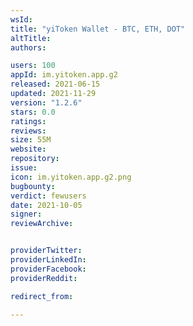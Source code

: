 ```yaml
---
wsId: 
title: "yiToken Wallet - BTC, ETH, DOT"
altTitle: 
authors:

users: 100
appId: im.yitoken.app.g2
released: 2021-06-15
updated: 2021-11-29
version: "1.2.6"
stars: 0.0
ratings: 
reviews: 
size: 55M
website: 
repository: 
issue: 
icon: im.yitoken.app.g2.png
bugbounty: 
verdict: fewusers
date: 2021-10-05
signer: 
reviewArchive:


providerTwitter: 
providerLinkedIn: 
providerFacebook: 
providerReddit: 

redirect_from:

---
```



